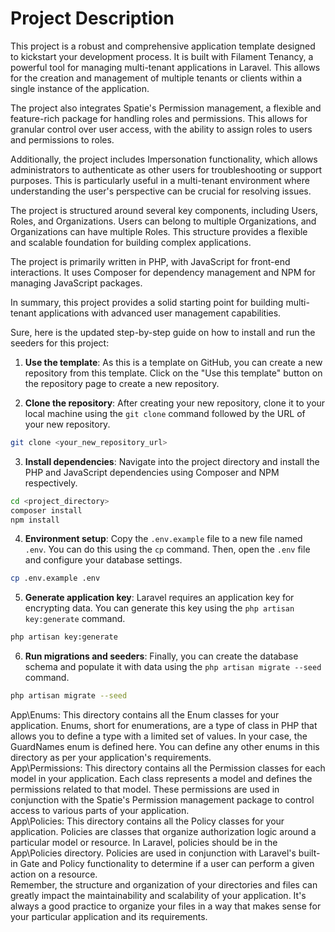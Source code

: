 # Project Description

This project is a robust and comprehensive application template designed to kickstart your development process. It is built with Filament Tenancy, a powerful tool for managing multi-tenant applications in Laravel. This allows for the creation and management of multiple tenants or clients within a single instance of the application.

The project also integrates Spatie's Permission management, a flexible and feature-rich package for handling roles and permissions. This allows for granular control over user access, with the ability to assign roles to users and permissions to roles.

Additionally, the project includes Impersonation functionality, which allows administrators to authenticate as other users for troubleshooting or support purposes. This is particularly useful in a multi-tenant environment where understanding the user's perspective can be crucial for resolving issues.

The project is structured around several key components, including Users, Roles, and Organizations. Users can belong to multiple Organizations, and Organizations can have multiple Roles. This structure provides a flexible and scalable foundation for building complex applications.

The project is primarily written in PHP, with JavaScript for front-end interactions. It uses Composer for dependency management and NPM for managing JavaScript packages.

In summary, this project provides a solid starting point for building multi-tenant applications with advanced user management capabilities.

Sure, here is the updated step-by-step guide on how to install and run the seeders for this project:

1. **Use the template**: As this is a template on GitHub, you can create a new repository from this template. Click on the "Use this template" button on the repository page to create a new repository.

2. **Clone the repository**: After creating your new repository, clone it to your local machine using the `git clone` command followed by the URL of your new repository.

```bash
git clone <your_new_repository_url>
```

3. **Install dependencies**: Navigate into the project directory and install the PHP and JavaScript dependencies using Composer and NPM respectively.

```bash
cd <project_directory>
composer install
npm install
```

4. **Environment setup**: Copy the `.env.example` file to a new file named `.env`. You can do this using the `cp` command. Then, open the `.env` file and configure your database settings.

```bash
cp .env.example .env
```

5. **Generate application key**: Laravel requires an application key for encrypting data. You can generate this key using the `php artisan key:generate` command.

```bash
php artisan key:generate
```

6. **Run migrations and seeders**: Finally, you can create the database schema and populate it with data using the `php artisan migrate --seed` command.

```bash
php artisan migrate --seed
```
App\Enums: This directory contains all the Enum classes for your application. Enums, short for enumerations, are a type of class in PHP that allows you to define a type with a limited set of values. In your case, the GuardNames enum is defined here. You can define any other enums in this directory as per your application's requirements.  
App\Permissions: This directory contains all the Permission classes for each model in your application. Each class represents a model and defines the permissions related to that model. These permissions are used in conjunction with the Spatie's Permission management package to control access to various parts of your application.  
App\Policies: This directory contains all the Policy classes for your application. Policies are classes that organize authorization logic around a particular model or resource. In Laravel, policies should be in the App\Policies directory. Policies are used in conjunction with Laravel's built-in Gate and Policy functionality to determine if a user can perform a given action on a resource.  
Remember, the structure and organization of your directories and files can greatly impact the maintainability and scalability of your application. It's always a good practice to organize your files in a way that makes sense for your particular application and its requirements.
